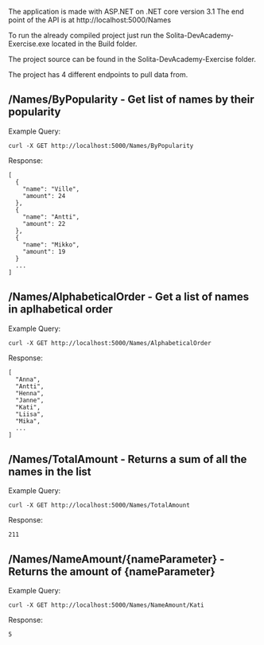 The application is made with ASP.NET on .NET core version 3.1
The end point of the API is at http://localhost:5000/Names

To run the already compiled project just run the Solita-DevAcademy-Exercise.exe located in the Build folder.

The project source can be found in the Solita-DevAcademy-Exercise folder.

The project has 4 different endpoints to pull data from.

 ## /Names/ByPopularity - Get list of names by their popularity

Example Query:
```
curl -X GET http://localhost:5000/Names/ByPopularity
```
Response: 
```
[
  {
    "name": "Ville",
    "amount": 24
  },
  {
    "name": "Antti",
    "amount": 22
  },
  {
    "name": "Mikko",
    "amount": 19
  }
  ...
]
 ```
 
 ## /Names/AlphabeticalOrder - Get a list of names in aplhabetical order

Example Query:
```
curl -X GET http://localhost:5000/Names/AlphabeticalOrder
```
Response: 
```
[
  "Anna",
  "Antti",
  "Henna",
  "Janne",
  "Kati",
  "Liisa",
  "Mika",
  ...
]
```

 ## /Names/TotalAmount - Returns a sum of all the names in the list

Example Query:
```
curl -X GET http://localhost:5000/Names/TotalAmount
```
Response: 
```
211
```
 ## /Names/NameAmount/{nameParameter} - Returns the amount of {nameParameter}

Example Query:
```
curl -X GET http://localhost:5000/Names/NameAmount/Kati
```
Response: 
```
5
```